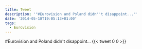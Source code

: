 ```yaml
---
title: Tweet
description: '"#Eurovision and Poland didn''t disappoint..."'
date: '2014-05-10T19:05:13+01:00'
tags:
  - Eurovision
---
```

#Eurovision and Poland didn't disappoint...
      {{< tweet 0 0 >}}
    
